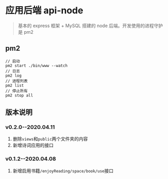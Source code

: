 # 应用后端 api-node
> 基本的 express 框架 + MySQL 搭建的 node 后端。开发使用的进程守护是 pm2

## pm2
```
// 启动
pm2 start ./bin/www --watch
// 日志
pm2 log
// 进程列表
pm2 list
// 停止所有
pm2 stop all
```

## 版本说明
### v0.2.0--2020.04.11
1. 删除`views`和`public`两个文件夹的内容
2. 新增诗词应用的接口

### v0.1.2--2020.04.08
1. 新增启用书籍`/enjoyReading/space/book/use`接口
